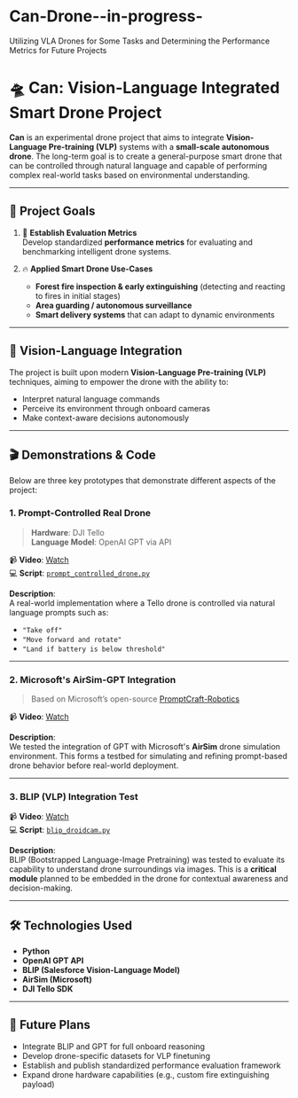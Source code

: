 # Can-Drone--in-progress-
 Utilizing VLA Drones for Some Tasks and Determining the Performance Metrics for Future Projects

# 🛸 Can: Vision-Language Integrated Smart Drone Project

**Can** is an experimental drone project that aims to integrate **Vision-Language Pre-training (VLP)** systems with a **small-scale autonomous drone**. The long-term goal is to create a general-purpose smart drone that can be controlled through natural language and capable of performing complex real-world tasks based on environmental understanding.

---

## 🎯 Project Goals

1. 📏 **Establish Evaluation Metrics**  
   Develop standardized **performance metrics** for evaluating and benchmarking intelligent drone systems.

2. 🔥 **Applied Smart Drone Use-Cases**
   - **Forest fire inspection & early extinguishing** (detecting and reacting to fires in initial stages)
   - **Area guarding / autonomous surveillance**
   - **Smart delivery systems** that can adapt to dynamic environments

---

## 🧠 Vision-Language Integration

The project is built upon modern **Vision-Language Pre-training (VLP)** techniques, aiming to empower the drone with the ability to:
- Interpret natural language commands
- Perceive its environment through onboard cameras
- Make context-aware decisions autonomously

---

## 🎬 Demonstrations & Code

Below are three key prototypes that demonstrate different aspects of the project:

### 1. Prompt-Controlled Real Drone

> **Hardware**: DJI Tello  
> **Language Model**: OpenAI GPT via API

📹 **Video**: [Watch](./videos/prompt_controlled_drone.mp4)  
💻 **Script**: [`prompt_controlled_drone.py`](./code/telloDrone5.py)

**Description**:  
A real-world implementation where a Tello drone is controlled via natural language prompts such as:
- `"Take off"`
- `"Move forward and rotate"`
- `"Land if battery is below threshold"`

---

### 2. Microsoft's AirSim-GPT Integration

> Based on Microsoft’s open-source [PromptCraft-Robotics](https://github.com/microsoft/PromptCraft-Robotics/tree/main/chatgpt_airsim)

📹 **Video**: [Watch](./videos/airsim_gpt_demo.mp4)  

**Description**:  
We tested the integration of GPT with Microsoft's **AirSim** drone simulation environment. This forms a testbed for simulating and refining prompt-based drone behavior before real-world deployment.

---

### 3. BLIP (VLP) Integration Test

📹 **Video**: [Watch](./videos/blip_test.mp4)  
💻 **Script**: [`blip_droidcam.py`](./code/blip_droidcam.py)

**Description**:  
BLIP (Bootstrapped Language-Image Pretraining) was tested to evaluate its capability to understand drone surroundings via images. This is a **critical module** planned to be embedded in the drone for contextual awareness and decision-making.

---

## 🛠️ Technologies Used

- **Python**
- **OpenAI GPT API**
- **BLIP (Salesforce Vision-Language Model)**
- **AirSim (Microsoft)**
- **DJI Tello SDK**

---

## 🧪 Future Plans

- Integrate BLIP and GPT for full onboard reasoning
- Develop drone-specific datasets for VLP finetuning
- Establish and publish standardized performance evaluation framework
- Expand drone hardware capabilities (e.g., custom fire extinguishing payload)
